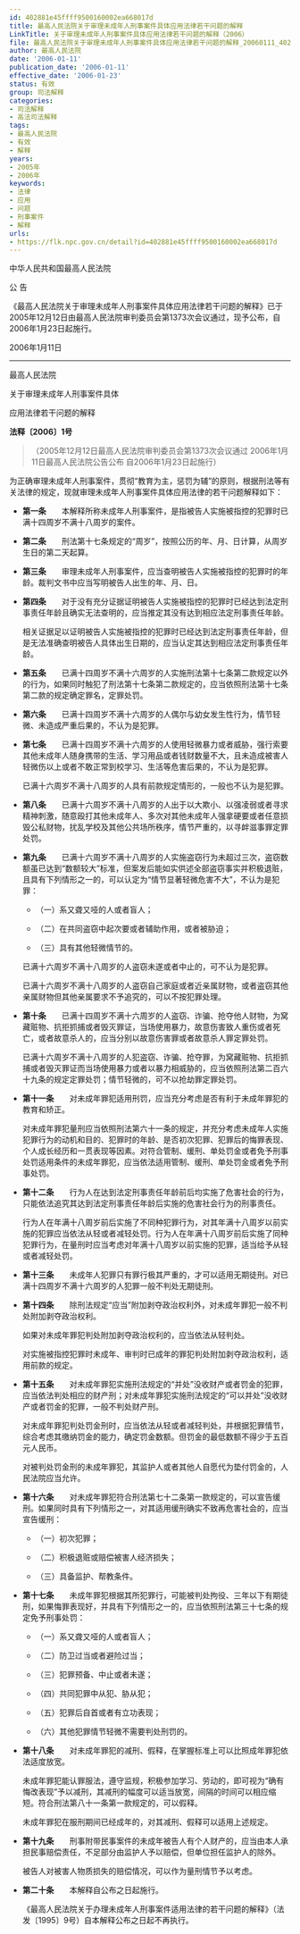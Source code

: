 ```yaml
---
id: 402881e45ffff9500160002ea668017d
title: 最高人民法院关于审理未成年人刑事案件具体应用法律若干问题的解释
LinkTitle: 关于审理未成年人刑事案件具体应用法律若干问题的解释（2006）
file: 最高人民法院关于审理未成年人刑事案件具体应用法律若干问题的解释_20060111_402881e45ffff9500160002ea668017d.docx
author: 最高人民法院
date: '2006-01-11'
publication_date: '2006-01-11'
effective_date: '2006-01-23'
status: 有效
group: 司法解释
categories:
- 司法解释
- 高法司法解释
tags:
- 最高人民法院
- 有效
- 解释
years:
- 2005年
- 2006年
keywords:
- 法律
- 应用
- 问题
- 刑事案件
- 解释
urls:
- https://flk.npc.gov.cn/detail?id=402881e45ffff9500160002ea668017d
---
```


中华人民共和国最高人民法院

公 告

《最高人民法院关于审理未成年人刑事案件具体应用法律若干问题的解释》已于2005年12月12日由最高人民法院审判委员会第1373次会议通过，现予公布，自2006年1月23日起施行。

2006年1月11日

---

最高人民法院

关于审理未成年人刑事案件具体

应用法律若干问题的解释

**法释〔2006〕1号**

> （2005年12月12日最高人民法院审判委员会第1373次会议通过 2006年1月11日最高人民法院公告公布 自2006年1月23日起施行）

为正确审理未成年人刑事案件，贯彻“教育为主，惩罚为辅”的原则，根据刑法等有关法律的规定，现就审理未成年人刑事案件具体应用法律的若干问题解释如下：

- **第一条**　　本解释所称未成年人刑事案件，是指被告人实施被指控的犯罪时已满十四周岁不满十八周岁的案件。

- **第二条**　　刑法第十七条规定的“周岁”，按照公历的年、月、日计算，从周岁生日的第二天起算。

- **第三条**　　审理未成年人刑事案件，应当查明被告人实施被指控的犯罪时的年龄。裁判文书中应当写明被告人出生的年、月、日。

- **第四条**　　对于没有充分证据证明被告人实施被指控的犯罪时已经达到法定刑事责任年龄且确实无法查明的，应当推定其没有达到相应法定刑事责任年龄。

  相关证据足以证明被告人实施被指控的犯罪时已经达到法定刑事责任年龄，但是无法准确查明被告人具体出生日期的，应当认定其达到相应法定刑事责任年龄。

- **第五条**　　已满十四周岁不满十六周岁的人实施刑法第十七条第二款规定以外的行为，如果同时触犯了刑法第十七条第二款规定的，应当依照刑法第十七条第二款的规定确定罪名，定罪处罚。

- **第六条**　　已满十四周岁不满十六周岁的人偶尔与幼女发生性行为，情节轻微、未造成严重后果的，不认为是犯罪。

- **第七条**　　已满十四周岁不满十六周岁的人使用轻微暴力或者威胁，强行索要其他未成年人随身携带的生活、学习用品或者钱财数量不大，且未造成被害人轻微伤以上或者不敢正常到校学习、生活等危害后果的，不认为是犯罪。

  已满十六周岁不满十八周岁的人具有前款规定情形的，一般也不认为是犯罪。

- **第八条**　　已满十六周岁不满十八周岁的人出于以大欺小、以强凌弱或者寻求精神刺激，随意殴打其他未成年人、多次对其他未成年人强拿硬要或者任意损毁公私财物，扰乱学校及其他公共场所秩序，情节严重的，以寻衅滋事罪定罪处罚。

- **第九条**　　已满十六周岁不满十八周岁的人实施盗窃行为未超过三次，盗窃数额虽已达到“数额较大”标准，但案发后能如实供述全部盗窃事实并积极退赃，且具有下列情形之一的，可以认定为“情节显著轻微危害不大”，不认为是犯罪：

  - （一）系又聋又哑的人或者盲人；

  - （二）在共同盗窃中起次要或者辅助作用，或者被胁迫；

  - （三）具有其他轻微情节的。

  已满十六周岁不满十八周岁的人盗窃未遂或者中止的，可不认为是犯罪。

  已满十六周岁不满十八周岁的人盗窃自己家庭或者近亲属财物，或者盗窃其他亲属财物但其他亲属要求不予追究的，可以不按犯罪处理。

- **第十条**　　已满十四周岁不满十六周岁的人盗窃、诈骗、抢夺他人财物，为窝藏赃物、抗拒抓捕或者毁灭罪证，当场使用暴力，故意伤害致人重伤或者死亡，或者故意杀人的，应当分别以故意伤害罪或者故意杀人罪定罪处罚。

  已满十六周岁不满十八周岁的人犯盗窃、诈骗、抢夺罪，为窝藏赃物、抗拒抓捕或者毁灭罪证而当场使用暴力或者以暴力相威胁的，应当依照刑法第二百六十九条的规定定罪处罚；情节轻微的，可不以抢劫罪定罪处罚。

- **第十一条**　　对未成年罪犯适用刑罚，应当充分考虑是否有利于未成年罪犯的教育和矫正。

  对未成年罪犯量刑应当依照刑法第六十一条的规定，并充分考虑未成年人实施犯罪行为的动机和目的、犯罪时的年龄、是否初次犯罪、犯罪后的悔罪表现、个人成长经历和一贯表现等因素。对符合管制、缓刑、单处罚金或者免予刑事处罚适用条件的未成年罪犯，应当依法适用管制、缓刑、单处罚金或者免予刑事处罚。

- **第十二条**　　行为人在达到法定刑事责任年龄前后均实施了危害社会的行为，只能依法追究其达到法定刑事责任年龄后实施的危害社会行为的刑事责任。

  行为人在年满十八周岁前后实施了不同种犯罪行为，对其年满十八周岁以前实施的犯罪应当依法从轻或者减轻处罚。行为人在年满十八周岁前后实施了同种犯罪行为，在量刑时应当考虑对年满十八周岁以前实施的犯罪，适当给予从轻或者减轻处罚。

- **第十三条**　　未成年人犯罪只有罪行极其严重的，才可以适用无期徒刑。对已满十四周岁不满十六周岁的人犯罪一般不判处无期徒刑。

- **第十四条**　　除刑法规定“应当”附加剥夺政治权利外，对未成年罪犯一般不判处附加剥夺政治权利。

  如果对未成年罪犯判处附加剥夺政治权利的，应当依法从轻判处。

  对实施被指控犯罪时未成年、审判时已成年的罪犯判处附加剥夺政治权利，适用前款的规定。

- **第十五条**　　对未成年罪犯实施刑法规定的“并处”没收财产或者罚金的犯罪，应当依法判处相应的财产刑；对未成年罪犯实施刑法规定的“可以并处”没收财产或者罚金的犯罪，一般不判处财产刑。

  对未成年罪犯判处罚金刑时，应当依法从轻或者减轻判处，并根据犯罪情节，综合考虑其缴纳罚金的能力，确定罚金数额。但罚金的最低数额不得少于五百元人民币。

  对被判处罚金刑的未成年罪犯，其监护人或者其他人自愿代为垫付罚金的，人民法院应当允许。

- **第十六条**　　对未成年罪犯符合刑法第七十二条第一款规定的，可以宣告缓刑。如果同时具有下列情形之一，对其适用缓刑确实不致再危害社会的，应当宣告缓刑：

  - （一）初次犯罪；

  - （二）积极退赃或赔偿被害人经济损失；

  - （三）具备监护、帮教条件。

- **第十七条**　　未成年罪犯根据其所犯罪行，可能被判处拘役、三年以下有期徒刑，如果悔罪表现好，并具有下列情形之一的，应当依照刑法第三十七条的规定免予刑事处罚：

  - （一）系又聋又哑的人或者盲人；

  - （二）防卫过当或者避险过当；

  - （三）犯罪预备、中止或者未遂；

  - （四）共同犯罪中从犯、胁从犯；

  - （五）犯罪后自首或者有立功表现；

  - （六）其他犯罪情节轻微不需要判处刑罚的。

- **第十八条**　　对未成年罪犯的减刑、假释，在掌握标准上可以比照成年罪犯依法适度放宽。

  未成年罪犯能认罪服法，遵守监规，积极参加学习、劳动的，即可视为“确有悔改表现”予以减刑，其减刑的幅度可以适当放宽，间隔的时间可以相应缩短。符合刑法第八十一条第一款规定的，可以假释。

  未成年罪犯在服刑期间已经成年的，对其减刑、假释可以适用上述规定。

- **第十九条**　　刑事附带民事案件的未成年被告人有个人财产的，应当由本人承担民事赔偿责任，不足部分由监护人予以赔偿，但单位担任监护人的除外。

  被告人对被害人物质损失的赔偿情况，可以作为量刑情节予以考虑。

- **第二十条**　　本解释自公布之日起施行。

  《最高人民法院关于办理未成年人刑事案件适用法律的若干问题的解释》（法发〔1995〕9号）自本解释公布之日起不再执行。
